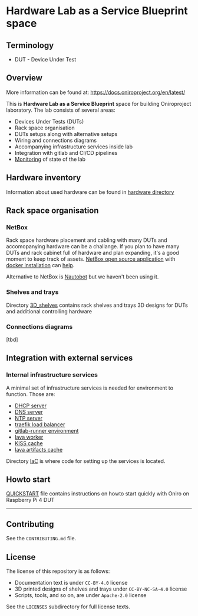 <!--
SPDX-FileCopyrightText: Huawei Inc.

SPDX-License-Identifier: CC-BY-4.0
-->

# Hardware Lab as a Service Blueprint space

## Terminology
* DUT - Device Under Test

## Overview

More information can be found at: https://docs.oniroproject.org/en/latest/

This is **Hardware Lab as a Service Blueprint** space for building Oniroproject laboratory. The lab consists of several areas:

* Devices Under Tests (DUTs)
* Rack space organisation
* DUTs setups along with alternative setups
* Wiring and connections diagrams
* Accompanying infrastructure services inside lab
* Integration with gitlab and CI/CD pipelines
* [Monitoring](Monitoring) of state of the lab

## Hardware inventory
Information about used hardware can be found in [hardware directory](hardware)

## Rack space organisation
### NetBox
Rack space hardware placement and cabling with many DUTs and accomopanying hardware can be a challange. If you plan to have many DUTs and rack cabinet full of hardware and plan expanding, it's a good moment to keep track of assets. [NetBox open source application](https://docs.netbox.dev/) with [docker installation](https://hub.docker.com/r/netboxcommunity/netbox/) can [help](IaC/docker/netbox-docker).

Alternative to NetBox is [Nautobot](https://www.networktocode.com/nautobot/) but we haven't been using it.

### Shelves and trays
Directory [3D_shelves](3D_shelves) contains rack shelves and trays 3D designs for DUTs and additional controlling hardware

### Connections diagrams
[tbd]

## Integration with external services
### Internal infrastructure services
A minimal set of infrastructure services is needed for environment to function. Those are:
* [DHCP server](IaC/docker/isc-dhcp-server)
* [DNS server](IaC/docker/bind9)
* [NTP server](IaC/docker/chrony)
* [traefik load balancer](IaC/traefik)
* [gitlab-runner environment](IaC/gitlab-runner)
* [lava worker](https://git.ostc-eu.org/OSTC/infrastructure/lava/lava-playbooks)
* [KISS cache](IaC/docker/KissCache)
* [lava artifacts cache](IaC/docker/artifacts-cache)


Directory [IaC](IaC) is where code for setting up the services is located.

## Howto start

[QUICKSTART](QUICKSTART.md) file contains instructions on howto start quickly with Oniro on Raspberry Pi 4 DUT

---
## Contributing

See the `CONTRIBUTING.md` file.

## License

The license of this repository is as follows:

* Documentation text is under `CC-BY-4.0` license
* 3D printed designs of shelves and trays under `CC-BY-NC-SA-4.0` license
* Scripts, tools, and so on, are under `Apache-2.0` license

See the `LICENSES` subdirectory for full license texts.


